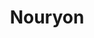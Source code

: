 ---
linkedin: https://linkedin.com/company/nouryon
logohandle: nouryon
sort: nouryon
title: Nouryon
twitter: https://x.com/Nouryon
website: https://www.nouryon.com/
youtube: https://youtube.com/channel/UCNadEfcHRN-hu49oVRXnWmg
---